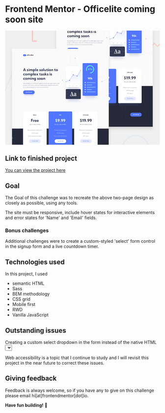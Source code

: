 # Frontend Mentor - Officelite coming soon site

![Design preview for the Officelite coming soon site coding challenge](./assets/preview.jpg)

## Link to finished project

[You can view the project here](https://officelite-coming-soon-theta.vercel.app/)

## Goal

The Goal of this challenge was to recreate the above two-page design as closely as possible, using any tools.

The site must be responsive, include hover states for interactive elements and error states for 'Name' and 'Email' fields.

### Bonus challenges

Additional challenges were to create a custom-styled 'select' form control in the signup form and a live countdown timer.

## Technologies used

In this project, I used
- semantic HTML
- Sass
- BEM methodology
- CSS grid
- Mobile first
- RWD
- Vanilla JavaScript

## Outstanding issues

Creating a custom select dropdown in the form instead of the native HTML <select> element causes accessibility issues. Screen readers will not recognise the custom dropdown, and it is no keyboard-accessible at the moment.

Web accessibility is a topic that I continue to study and I will revisit this project in the near future to correct these issues.

## Giving feedback

Feedback is always welcome, so if you have any to give on this challenge please email hi[at]frontendmentor[dot]io.

**Have fun building!** 🚀
